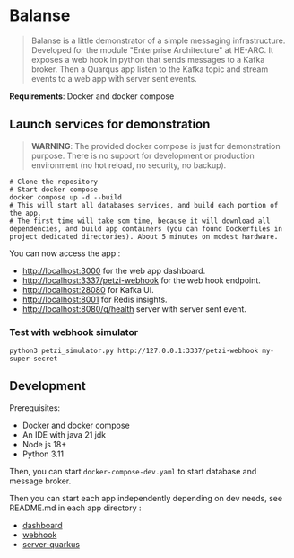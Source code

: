 # Balanse
> Balanse is a little demonstrator of a simple messaging infrastructure.
> Developed for the module "Enterprise Architecture" at HE-ARC.
> It exposes a web hook in python that sends messages to a Kafka broker.
> Then a Quarqus app listen to the Kafka topic and stream events to a web app with server sent events.

**Requirements**: Docker and docker compose

## Launch services for demonstration

> **WARNING**: The provided docker compose is just for demonstration purpose. There is
> no support for development or production environment (no hot reload, no security, no backup).

```shell script
# Clone the repository
# Start docker compose
docker compose up -d --build
# This will start all databases services, and build each portion of the app.
# The first time will take som time, because it will download all dependencies, and build app containers (you can found Dockerfiles in project dedicated directories). About 5 minutes on modest hardware.
```

You can now access the app :
- [http://localhost:3000](http://localhost:3000) for the web app dashboard.
- [http://localhost:3337/petzi-webhook](http://localhost:3337/petzi-webhook) for the web hook endpoint.
- [http://localhost:28080](http://localhost:28080) for Kafka UI.
- [http://localhost:8001](http://localhost:8001) for Redis insights.
- [http://localhost:8080/q/health](http://localhost:8080/ticket/health) server with server sent event.

### Test with webhook simulator

```shell script
python3 petzi_simulator.py http://127.0.0.1:3337/petzi-webhook my-super-secret
```

## Development

Prerequisites:
- Docker and docker compose
- An IDE with java 21 jdk
- Node js 18+
- Python 3.11

Then, you can start `docker-compose-dev.yaml` to start database and message broker.

Then you can start each app independently depending on dev needs, see README.md in each app directory :
- [dashboard](dashboard/README.md)
- [webhook](webhook/README.md)
- [server-quarkus](server-quarkus/README.md)